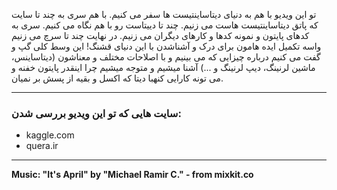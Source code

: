 تو این ویدیو با هم به دنیای دیتاساینتیست ها سفر می کنیم. با هم سری به چند تا سایت که پاتق دیتاساینتیست هاست می زنیم. چند تا دییتاست رو با هم نگاه می کنیم. سری به کدهای پایتون و نمونه کدها و کارهای دیگران می زنیم. در نهایت چند تا سرچ می زنیم واسه تکمیل ایده هامون برای درک و آشناشدن با این دنیای قشنگ!
این وسط کلی گپ و گفت می کنیم درباره چیزایی که می بینیم و با اصلاحات مختلف و معناشون (دیتاساینس، ماشین لرنینگ، دیپ لرنینگ و ...) آشنا میشیم و متوجه میشیم چرا اینقدر پایتون خفنه و می تونه کارایی کنهبا دیتا که اکسل و بقیه از پسش بر نمیان.

***

### سایت هایی که تو این ویدیو بررسی شدن:
* kaggle.com
* quera.ir

***

**Music: "It's April" by "Michael Ramir C." - from mixkit.co**
